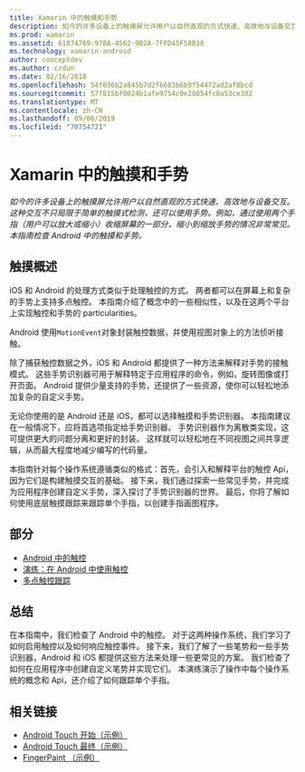 ```yaml
---
title: Xamarin 中的触摸和手势
description: 如今的许多设备上的触摸屏允许用户以自然直观的方式快速、高效地与设备交互。 这种交互不只局限于简单的触摸式检测，还可以使用手势。 例如，通过使用两个手指（用户可以放大或缩小）收缩屏幕的一部分，缩小到缩放手势的情况非常常见。本指南检查 Android 中的触摸和手势。
ms.prod: xamarin
ms.assetid: 61874769-978A-4562-9B2A-7FFD45F58B38
ms.technology: xamarin-android
author: conceptdev
ms.author: crdun
ms.date: 02/16/2018
ms.openlocfilehash: 54f036b2a845b7d2f6603b6b9f54472ad2af8bcd
ms.sourcegitcommit: 57f815bf0024b1afe9754c0e28054fc0a53ce302
ms.translationtype: MT
ms.contentlocale: zh-CN
ms.lasthandoff: 09/06/2019
ms.locfileid: "70754721"
---
```

# <a name="touch-and-gestures-in-xamarinandroid"></a>Xamarin 中的触摸和手势

_如今的许多设备上的触摸屏允许用户以自然直观的方式快速、高效地与设备交互。这种交互不只局限于简单的触摸式检测，还可以使用手势。例如，通过使用两个手指（用户可以放大或缩小）收缩屏幕的一部分，缩小到缩放手势的情况非常常见。本指南检查 Android 中的触摸和手势。_

## <a name="touch-overview"></a>触摸概述

iOS 和 Android 的处理方式类似于处理触控的方式。 两者都可以在屏幕上和复杂的手势上支持多点触控。 本指南介绍了概念中的一些相似性，以及在这两个平台上实现触控和手势的 particularities。

Android 使用`MotionEvent`对象封装触控数据，并使用视图对象上的方法侦听接触。

除了捕获触控数据之外，iOS 和 Android 都提供了一种方法来解释对手势的接触模式。 这些手势识别器可用于解释特定于应用程序的命令，例如，旋转图像或打开页面。 Android 提供少量支持的手势，还提供了一些资源，使你可以轻松地添加复杂的自定义手势。

无论你使用的是 Android 还是 iOS，都可以选择触摸和手势识别器。 本指南建议在一般情况下，应将首选项指定给手势识别器。 手势识别器作为离散类实现，这可提供更大的问题分离和更好的封装。 这样就可以轻松地在不同视图之间共享逻辑，从而最大程度地减少编写的代码量。

本指南针对每个操作系统遵循类似的格式：首先，会引入和解释平台的触控 Api，因为它们是构建触摸交互的基础。 接下来，我们通过探索一些常见手势，并完成为应用程序创建自定义手势，深入探讨了手势识别器的世界。 最后，你将了解如何使用底层触摸跟踪来跟踪单个手指，以创建手指画图程序。

## <a name="sections"></a>部分

- [Android 中的触控](~/android/app-fundamentals/touch/android-touch-walkthrough.md)
- [演练：在 Android 中使用触控](~/android/app-fundamentals/touch/android-touch-walkthrough.md)
- [多点触控跟踪](touch-tracking.md)

## <a name="summary"></a>总结

在本指南中，我们检查了 Android 中的触控。 对于这两种操作系统，我们学习了如何启用触控以及如何响应触控事件。 接下来，我们了解了一些笔势和一些手势识别器，Android 和 iOS 都提供这些方法来处理一些更常见的方案。 我们检查了如何在应用程序中创建自定义笔势并实现它们。 本演练演示了操作中每个操作系统的概念和 Api，还介绍了如何跟踪单个手指。

## <a name="related-links"></a>相关链接

- [Android Touch 开始（示例）](https://docs.microsoft.com/samples/xamarin/monodroid-samples/applicationfundamentals-touch-start)
- [Android Touch 最终（示例）](https://docs.microsoft.com/samples/xamarin/monodroid-samples/applicationfundamentals-touch-final)
- [FingerPaint （示例）](https://docs.microsoft.com/samples/xamarin/monodroid-samples/applicationfundamentals-fingerpaint)
